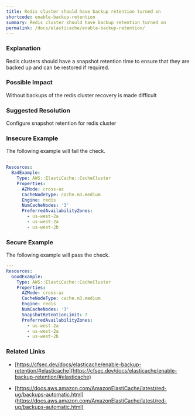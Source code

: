 ```yaml
---
title: Redis cluster should have backup retention turned on
shortcode: enable-backup-retention
summary: Redis cluster should have backup retention turned on 
permalink: /docs/elasticache/enable-backup-retention/
---
```


### Explanation

Redis clusters should have a snapshot retention time to ensure that they are backed up and can be restored if required.

### Possible Impact
Without backups of the redis cluster recovery is made difficult

### Suggested Resolution
Configure snapshot retention for redis cluster


### Insecure Example

The following example will fail the  check.

```yaml
---
Resources:
  BadExample:
    Type: AWS::ElastiCache::CacheCluster
    Properties:
      AZMode: cross-az
      CacheNodeType: cache.m3.medium
      Engine: redis
      NumCacheNodes: '3'
      PreferredAvailabilityZones:
        - us-west-2a
        - us-west-2a
        - us-west-2b 

```



### Secure Example

The following example will pass the  check.

```yaml
---
Resources:
  GoodExample:
    Type: AWS::ElastiCache::CacheCluster
    Properties:
      AZMode: cross-az
      CacheNodeType: cache.m3.medium
      Engine: redis
      NumCacheNodes: '3'
      SnapshotRetentionLimit: 7
      PreferredAvailabilityZones:
        - us-west-2a
        - us-west-2a
        - us-west-2b 

```




### Related Links


- [https://cfsec.dev/docs/elasticache/enable-backup-retention/#elasticache](https://cfsec.dev/docs/elasticache/enable-backup-retention/#elasticache)

- [https://docs.aws.amazon.com/AmazonElastiCache/latest/red-ug/backups-automatic.html](https://docs.aws.amazon.com/AmazonElastiCache/latest/red-ug/backups-automatic.html)


